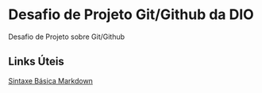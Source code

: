 # Desafio de Projeto Git/Github da DIO
Desafio de Projeto sobre Git/Github

## Links Úteis
[Sintaxe Básica Markdown](https://www.markdownguide.org/basic-syntax/)
